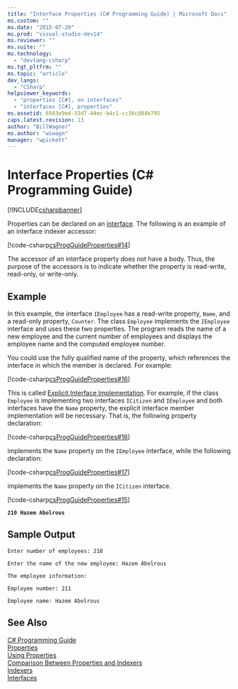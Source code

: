 ```yaml
---
title: "Interface Properties (C# Programming Guide) | Microsoft Docs"
ms.custom: ""
ms.date: "2015-07-20"
ms.prod: "visual-studio-dev14"
ms.reviewer: ""
ms.suite: ""
ms.technology: 
  - "devlang-csharp"
ms.tgt_pltfrm: ""
ms.topic: "article"
dev_langs: 
  - "CSharp"
helpviewer_keywords: 
  - "properties [C#], on interfaces"
  - "interfaces [C#], properties"
ms.assetid: 6503e9ed-33d7-44ec-b4c1-cc16c084b795
caps.latest.revision: 13
author: "BillWagner"
ms.author: "wiwagn"
manager: "wpickett"
---
```

# Interface Properties (C# Programming Guide)
[!INCLUDE[csharpbanner](../../../includes/csharpbanner.md)]

Properties can be declared on an [interface](../../../csharp/language-reference/keywords/interface.md). The following is an example of an interface indexer accessor:  
  
 [!code-csharp[csProgGuideProperties#14](../../../snippets/csharp/VS_Snippets_VBCSharp/csProgGuideProperties/CS/Properties.cs#14)]  
  
 The accessor of an interface property does not have a body. Thus, the purpose of the accessors is to indicate whether the property is read-write, read-only, or write-only.  
  
## Example  
 In this example, the interface `IEmployee` has a read-write property, `Name`, and a read-only property, `Counter`. The class `Employee` implements the `IEmployee` interface and uses these two properties. The program reads the name of a new employee and the current number of employees and displays the employee name and the computed employee number.  
  
 You could use the fully qualified name of the property, which references the interface in which the member is declared. For example:  
  
 [!code-csharp[csProgGuideProperties#16](../../../snippets/csharp/VS_Snippets_VBCSharp/csProgGuideProperties/CS/Properties.cs#16)]  
  
 This is called [Explicit Interface Implementation](../../../csharp/programming-guide/interfaces/explicit-interface-implementation.md). For example, if the class `Employee` is implementing two interfaces `ICitizen` and `IEmployee` and both interfaces have the `Name` property, the explicit interface member implementation will be necessary. That is, the following property declaration:  
  
 [!code-csharp[csProgGuideProperties#16](../../../snippets/csharp/VS_Snippets_VBCSharp/csProgGuideProperties/CS/Properties.cs#16)]  
  
 implements the `Name` property on the `IEmployee` interface, while the following declaration:  
  
 [!code-csharp[csProgGuideProperties#17](../../../snippets/csharp/VS_Snippets_VBCSharp/csProgGuideProperties/CS/Properties.cs#17)]  
  
 implements the `Name` property on the `ICitizen` interface.  
  
 [!code-csharp[csProgGuideProperties#15](../../../snippets/csharp/VS_Snippets_VBCSharp/csProgGuideProperties/CS/Properties.cs#15)]  
  
  **`210 Hazem Abolrous`**    
## Sample Output  
 `Enter number of employees: 210`  
  
 `Enter the name of the new employee: Hazem Abolrous`  
  
 `The employee information:`  
  
 `Employee number: 211`  
  
 `Employee name: Hazem Abolrous`  
  
## See Also  
 [C# Programming Guide](../../../csharp/programming-guide/index.md)   
 [Properties](../../../csharp/programming-guide/classes-and-structs/properties.md)   
 [Using Properties](../../../csharp/programming-guide/classes-and-structs/using-properties.md)   
 [Comparison Between Properties and Indexers](../../../csharp/programming-guide/indexers/comparison-between-properties-and-indexers.md)   
 [Indexers](../../../csharp/programming-guide/indexers/index.md)   
 [Interfaces](../../../csharp/programming-guide/interfaces/index.md)